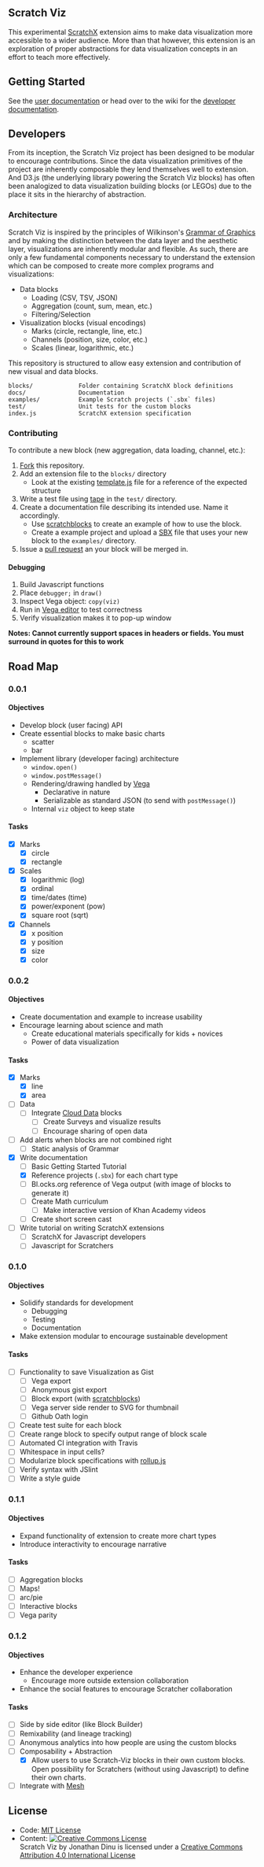 ## Scratch Viz

This experimental [ScratchX](http://scratchx.org/) extension aims to make data visualization more accessible to a wider audience.  More than that however, this extension is an exploration of proper abstractions for data visualization concepts in an effort to teach more effectively.

## Getting Started

See the [user documentation](http://jay-oh-en.github.io/scratch-viz/index.html) or head over to the wiki for the [developer documentation](https://github.com/Jay-Oh-eN/scratch-viz/wiki).

## Developers

From its inception, the Scratch Viz project has been designed to be modular to encourage contributions.  Since the data visualization primitives of the project are inherently composable they lend themselves well to extension.  And D3.js (the underlying library powering the Scratch Viz blocks) has often been analogized to data visualization building blocks (or LEGOs) due to the place it sits in the hierarchy of abstraction.

### Architecture

Scratch Viz is inspired by the principles of Wilkinson's [Grammar of Graphics](http://www.amazon.com/The-Grammar-Graphics-Statistics-Computing/dp/0387245448) and by making the distinction between the data layer and the aesthetic layer, visualizations are inherently modular and flexible. As such, there are only a few fundamental components necessary to understand the extension which can be composed to create more complex programs and visualizations:

* Data blocks
    * Loading (CSV, TSV, JSON)
    * Aggregation (count, sum, mean, etc.)
    * Filtering/Selection
* Visualization blocks (visual encodings)
    * Marks (circle, rectangle, line, etc.)
    * Channels (position, size, color, etc.)
    * Scales (linear, logarithmic, etc.)

This repository is structured to allow easy extension and contribution of new visual and data blocks.

    blocks/             Folder containing ScratchX block definitions
    docs/               Documentation
    examples/           Example Scratch projects (`.sbx` files)
    test/               Unit tests for the custom blocks
    index.js            ScratchX extension specification

### Contributing

To contribute a new block (new aggregation, data loading, channel, etc.):

1. [Fork](#) this repository.
2. Add an extension file to the `blocks/` directory
    * Look at the existing [template.js](#) file for a reference of the expected structure
3. Write a test file using [tape](https://github.com/substack/tape) in the `test/` directory.
4. Create a documentation file describing its intended use. Name it accordingly.
    * Use [scratchblocks](http://scratchblocks.github.io/) to create an example of how to use the block.
    * Create a example project and upload a [SBX]() file that uses your new block to the `examples/` directory.
6. Issue a [pull request]() an your block will be merged in.

#### Debugging

1. Build Javascript functions
2. Place `debugger;` in `draw()`
3. Inspect Vega object: `copy(viz)`
4. Run in [Vega editor](http://vega.github.io/vega-editor) to test correctness
5. Verify visualization makes it to pop-up window

__Notes: Cannot currently support spaces in headers or fields.  You must surround in quotes for this to work__

## Road Map

### 0.0.1

#### Objectives

* Develop block (user facing) API
* Create essential blocks to make basic charts
    * scatter
    * bar
* Implement library (developer facing) architecture
    * `window.open()`
    * `window.postMessage()`
    * Rendering/drawing handled by [Vega](vega.github.io)
        * Declarative in nature
        * Serializable as standard JSON (to send with `postMessage()`)
    * Internal `viz` object to keep state

#### Tasks

- [x] Marks
    - [x] circle
    - [x] rectangle
- [x] Scales
    - [x] logarithmic (log)
    - [x] ordinal
    - [x] time/dates (time)
    - [x] power/exponent (pow)
    - [x] square root (sqrt)
- [x] Channels
    - [x] x position
    - [x] y position
    - [x] size
    - [x] color

### 0.0.2

#### Objectives

* Create documentation and example to increase usability
* Encourage learning about science and math
    * Create educational materials specifically for kids + novices
    * Power of data visualization

#### Tasks

- [x] Marks
    - [x] line
    - [x] area
- [ ] Data
    - [ ] Integrate [Cloud Data](http://wiki.scratch.mit.edu/wiki/Cloud_Data) blocks
        - [ ] Create Surveys and visualize results
        - [ ] Encourage sharing of open data
- [ ] Add alerts when blocks are not combined right
    - [ ] Static analysis of Grammar
- [x] Write documentation
    - [ ] Basic Getting Started Tutorial
    - [x] Reference projects (`.sbx`) for each chart type
    - [ ] Bl.ocks.org reference of Vega output (with image of blocks to generate it)
    - [ ] Create Math curriculum
        - [ ] Make interactive version of Khan Academy videos
    - [ ] Create short screen cast
- [ ] Write tutorial on writing ScratchX extensions
    - [ ] ScratchX for Javascript developers
    - [ ] Javascript for Scratchers

### 0.1.0

#### Objectives

* Solidify standards for development
    * Debugging
    * Testing
    * Documentation
* Make extension modular to encourage sustainable development

#### Tasks

- [ ] Functionality to save Visualization as Gist
    - [ ] Vega export
    - [ ] Anonymous gist export
    - [ ] Block export (with [scratchblocks](http://scratchblocks.github.io/))
    - [ ] Vega server side render to SVG for thumbnail
    - [ ] Github Oath login
- [ ] Create test suite for each block
- [ ] Create range block to specify output range of block scale
- [ ] Automated CI integration with Travis
- [ ] Whitespace in input cells?
- [ ] Modularize block specifications with [rollup.js](http://rollupjs.org/)
- [ ] Verify syntax with JSlint
- [ ] Write a style guide

### 0.1.1

#### Objectives

* Expand functionality of extension to create more chart types
* Introduce interactivity to encourage narrative

#### Tasks

- [ ] Aggregation blocks
- [ ] Maps!
- [ ] arc/pie
- [ ] Interactive blocks
- [ ] Vega parity

### 0.1.2

#### Objectives

* Enhance the developer experience
    * Encourage more outside extension collaboration
* Enhance the social features to encourage Scratcher collaboration

#### Tasks

- [ ] Side by side editor (like Block Builder)
- [ ] Remixability (and lineage tracking)
- [ ] Anonymous analytics into how people are using the custom blocks
- [ ] Composability + Abstraction
    - [x] Allow users to use Scratch-Viz blocks in their own custom blocks. Open possibility for Scratchers (without using Javascript) to define their own charts.
- [ ] Integrate with [Mesh](http://wiki.scratch.mit.edu/wiki/Mesh)

## License

* Code: [MIT License](LICENSE)
* Content: <a rel="license" href="http://creativecommons.org/licenses/by/4.0/"><img alt="Creative Commons License" style="border-width:0" src="https://i.creativecommons.org/l/by/4.0/88x31.png" /></a><br /><span xmlns:dct="http://purl.org/dc/terms/" property="dct:title">Scratch Viz</span> by <span xmlns:cc="http://creativecommons.org/ns#" property="cc:attributionName">Jonathan Dinu</span> is licensed under a <a rel="license" href="http://creativecommons.org/licenses/by/4.0/">Creative Commons Attribution 4.0 International License</a>
